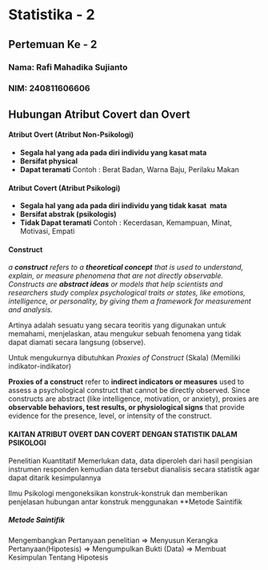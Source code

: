 # Statistika - 2
## Pertemuan Ke - 2

### Nama: Rafi Mahadika Sujianto
### NIM: 240811606606







## Hubungan Atribut Covert dan Overt

#### Atribut Overt (Atribut Non-Psikologi)
- **Segala hal yang ada pada diri individu yang kasat mata** 
- **Bersifat physical**
- **Dapat teramati**
 Contoh : Berat Badan, Warna Baju, Perilaku Makan 

#### Atribut Covert (Atribut Psikologi)
- **Segala hal yang ada pada diri individu yang tidak kasat  mata**
- **Bersifat abstrak (psikologis)**
- **Tidak Dapat teramati**
 Contoh : Kecerdasan, Kemampuan, Minat, Motivasi, Empati


#### Construct

*a **construct** refers to a **theoretical concept** that is used to understand, explain, or measure phenomena that are not directly observable. Constructs are **abstract ideas** or models that help scientists and researchers study complex psychological traits or states, like emotions, intelligence, or personality, by giving them a framework for measurement and analysis.*

Artinya adalah sesuatu yang secara teoritis yang digunakan untuk memahami, menjelaskan, atau mengukur sebuah fenomena yang tidak dapat diamati secara langsung (observe).

Untuk mengukurnya dibutuhkan *Proxies of Construct* (Skala) (Memiliki indikator-indikator)

**Proxies of a construct** refer to **indirect indicators or measures** used to assess a psychological construct that cannot be directly observed. Since constructs are abstract (like intelligence, motivation, or anxiety), proxies are **observable behaviors, test results, or physiological signs** that provide evidence for the presence, level, or intensity of the construct.


#### KAITAN ATRIBUT OVERT DAN COVERT DENGAN STATISTIK DALAM PSIKOLOGI

Penelitian Kuantitatif Memerlukan data, data diperoleh dari hasil pengisian instrumen responden kemudian data tersebut dianalisis secara statistik agar dapat ditarik kesimpulannya

Ilmu Psikologi mengoneksikan konstruk-konstruk dan memberikan penjelasan hubungan antar konstruk menggunakan **Metode Saintifik

##### Metode Saintifik
Mengembangkan Pertanyaan penelitian => Menyusun Kerangka Pertanyaan(Hipotesis) => Mengumpulkan Bukti (Data) => Membuat Kesimpulan Tentang Hipotesis
